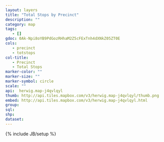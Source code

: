 ```yaml
---
layout: layers
title: "Total Stops by Precinct"
description: ""
category: map
tags: 
   - []
gdoc: 0Ak-Npi8oYB9PdGozRHhaM2Z5cFExTnh4dXNkZ05ZT0E
cols: 
   - precinct
   - totstops
col-title: 
   - Precinct
   - Total Stops
marker-color: ""
marker-size: ""
marker-symbol: circle
scale: ""
api:  herwig.map-j4qvlqyl
thumb: http://api.tiles.mapbox.com/v3/herwig.map-j4qvlqyl/thumb.png
embed: http://api.tiles.mapbox.com/v3/herwig.map-j4qvlqyl.html
group: 
sql: 
shp: 
dataset: 
---
```

{% include JB/setup %}
<div id='map'></div>
<script type="text/javascript" src="http://api.tiles.mapbox.com/mapbox.js/v0.6.3/mapbox.js"> </script>
<link href='http://api.tiles.mapbox.com/mapbox.js/v0.6.3/mapbox.css' type='text/css' rel='stylesheet' media="all" />
<script type="text/javascript">
{% raw %}
function mmg_google_docs(id, callback) {
    if (typeof reqwest === "undefined") {
    throw "CSV: reqwest required for mmg_csv_url";
    }
    function response(x) {
    var features = [],
        latfield = "",
        lonfield = "";
    if (!x || !x.feed) return features;
    for (var f in x.feed.entry[0]) {
        if (f.match(/\$Lat/i)) latfield = f;
        if (f.match(/\$Lon/i)) lonfield = f;
    }
    for (var i = 0; i &lt; x.feed.entry.length; i++) {
        var entry = x.feed.entry[i];
        var feature = {
        geometry: {
            type: "Point",
            coordinates: []
        },
          properties: {
            title:
{% endraw %}
	{% for col in page.cols limit:1 %}
				'<h3 class="int-primary" id="{{ col }}-ref">'
		{% if page.col-title != empty %}
			{% for title in page.col-title limit:1 %}
				+ '{{ title }}'
			{% endfor %}
		{% else %}
				+ '{{ col }}'
		{% endif %}
				+ '<span class="int-value">'
				+ entry.gsx${{ col }}.$t
				+ '</span></h3>'
	{% endfor %}
	{% for col in page.cols offset:1 %}
				+ '<h3 class="int-primary" id="{{ col }}-ref">'
		{% if page.col-title != empty %}
			{% for title in page.col-title offset:1 %}
				+ '{{ title }}'
				{% endfor %}
		{% else %}
				+ '{{ col }}'
				{% endif %}
				+ '<span class="int-value">'
				+ entry.gsx${{ col }}.$t
				+ '</span></h3>',
	{% endfor %}
	{% if page.marker-color == empty %}
				"marker-color": entry.gsx$color.$t,
	{% else %}
				"marker-color": {{ page.marker-color }},
	{% endif %}
	{% if page.marker-symbol == empty %}
				"marker-symbol": entry.gsx$symbol.$t,
	{% else %}
				"marker-symbol": {{ page.marker-symbol }},
	{% endif %}
	{% if page.marker-size == empty %}
				"marker-size": entry.gsx$size.$t
	{% else %}
				"marker-size": {{ page.marker-size }}
	{% endif %}
	{% raw %}
			}
        };
        for (var y in entry) {
        if (y === latfield) feature.geometry.coordinates[1] = parseFloat(entry[y].$t);
        else if (y === lonfield) feature.geometry.coordinates[0] = parseFloat(entry[y].$t);
        else if (y.indexOf("gsx$") === 0) {
            feature.properties[y.replace("gsx$", "")] = entry[y].$t;
        }
        }
        if (feature.geometry.coordinates.length == 2) features.push(feature);
    }
    return callback(features);
    }
    var url = "https://spreadsheets.google.com/feeds/list/" + id +
    "/1/public/values?alt=json-in-script&amp;callback=callback";
    reqwest({
    url: url,
    type: "jsonp",
    jsonpCallback: "callback",
    success: response,
    error: response
    });
}
{% endraw %}

{% if page.scale == "true" %}
{% raw %}
var scale_factory_cache = {};
    function scale_factory(feature) {
	{% endraw %}
    var dim = Math.round(+feature.properties.{{ page.cols[1] }} / 1200);
{% raw %}
    if (!scale_factory_cache[dim]) {
        var c = document.createElement("canvas");
        c.width = dim;
        c.height = dim;
        var ctx = c.getContext("2d");
        ctx.fillStyle = "rgba(0, 255, 42, 0.3)";
        ctx.strokeStyle = "#000";
        ctx.beginPath();
        ctx.arc(dim/2, dim/2, dim/Math.PI, 0, Math.PI*2, true);
        ctx.closePath();
        ctx.fill();
        ctx.stroke();
        scale_factory_cache[dim] = c.toDataURL();
    }
    var el = document.createElement("img");
    el.width = dim;
    el.height = dim;
    el.src = scale_factory_cache[dim];
    el.style.cssText =
        "width:" + dim + "px;" +
        "height:" + dim + "px;" +
        "margin-left:" + (-dim/2) + "px;" +
        "margin-top:" + (-dim/2) + "px;" +
        "position:absolute";
    return el;
    }
{% endraw %}
{% endif %}
{% unless page.api == empty %}
	wax.tilejson("http://a.tiles.mapbox.com/v3/{{ page.api }}.jsonp",
{% raw %}
       function(tj) {
     var m = new MM.Map("map", new wax.mm.connector(tj)); 
{% endraw %}
{% endunless %}
{% unless page.gdoc == empty %}
	mmg_google_docs("{{ page.gdoc }}", {% raw %} function(features) {
         var types = {};
         types.All = true;
         features = features.map(function(f) {
             f.properties.title = f.properties.title,
             types[f.properties.title] = true;
             return f;
         });
{% endraw %}
{% endunless %}
var ml = mapbox.markers.layer()
{% if page.scale == "true" %}
		.factory(scale_factory)
{% endif %}
{% raw %}
		.features(features);
         m.addLayer(ml);
         m.extent(ml.extent());
         mapbox.markers.interaction(ml);
     });
 });
{% endraw %}
</script>